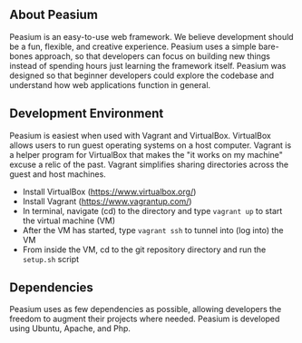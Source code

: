 ## About Peasium

Peasium is an easy-to-use web framework. We believe development should be a fun, flexible, and creative experience. Peasium uses a simple bare-bones approach, so that developers can focus on building new things instead of spending hours just learning the framework itself. Peasium was designed so that beginner developers could explore the codebase and understand how web applications function in general.

## Development Environment

Peasium is easiest when used with Vagrant and VirtualBox. VirtualBox allows users to run guest operating systems on a host computer. Vagrant is a helper program for VirtualBox that makes the "it works on my machine" excuse a relic of the past. Vagrant simplifies sharing directories across the guest and host machines.

* Install VirtualBox (https://www.virtualbox.org/)
* Install Vagrant (https://www.vagrantup.com/)
* In terminal, navigate (cd) to the directory and type `vagrant up` to start the virtual machine (VM)
* After the VM has started, type `vagrant ssh` to tunnel into (log into) the VM
* From inside the VM, cd to the git repository directory and run the `setup.sh` script

## Dependencies

Peasium uses as few dependencies as possible, allowing developers the freedom to augment their projects where needed. Peasium is developed using Ubuntu, Apache, and Php.
